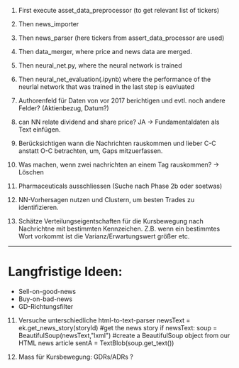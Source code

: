 1. First execute asset_data_preprocessor (to get relevant list of tickers)
2. Then news_importer
3. Then news_parser (here tickers from assert_data_processor are used)
4. Then data_merger, where price and news data are merged.
5. Then neural_net.py, where the neural network is trained
6. Then neural_net_evaluation(.ipynb) where the performance of the neurlal network that was trained in the last step is eavluated

4. Authorenfeld für Daten von vor 2017 berichtigen und evtl. noch andere Felder? (Aktienbezug, Datum?)

5. can NN relate dividend and share price? JA -> Fundamentaldaten als Text einfügen.

7. Berücksichtigen wann die Nachrichten rauskommen und lieber C-C anstatt O-C betrachten, um, Gaps mitzuerfassen.

8. Was machen, wenn zwei nachrichten an einem Tag rauskommen? -> Löschen

9. Pharmaceuticals ausschliessen (Suche nach Phase 2b oder soetwas)

10. NN-Vorhersagen nutzen und Clustern, um besten Trades zu identifizieren.

11. Schätze Verteilungseigentschaften für die Kursbewegung nach Nachrichtne mit bestimmten Kennzeichen.
Z.B. wenn ein bestimmtes Wort vorkommt ist die Varianz/Erwartungswert größer etc.
------------------

# Langfristige Ideen:
- Sell-on-good-news
- Buy-on-bad-news
- GD-Richtungsfilter

11. Versuche unterschiedliche html-to-text-parser
newsText = ek.get_news_story(storyId) #get the news story
if newsText:
    soup = BeautifulSoup(newsText,"lxml") #create a BeautifulSoup object from our HTML news article
    sentA = TextBlob(soup.get_text())

12. Mass für Kursbewegung: GDRs/ADRs ?
